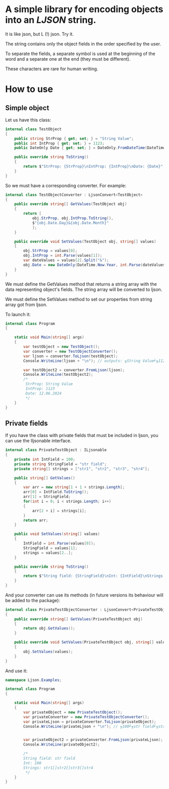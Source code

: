 # A simple library for encoding objects into an ***LJSON*** string.

It is like json, but L (!) json. Try it.

The string contains only the object fields in the order specified by the user.

To separate the fields, a separate symbol is used at the beginning of the word and a separate one at the end (they must be different).

These characters are rare for human writing.

# How to use

## Simple object

Let us have this class: 

```c#
internal class TestObject
{
    public string StrProp { get; set; } = "String Value";
    public int IntProp { get; set; } = 1123;
    public DateOnly Date { get; set; } = DateOnly.FromDateTime(DateTime.Now);

    public override string ToString()
    {
        return $"StrProp: {StrProp}\nIntProp: {IntProp}\nDate: {Date}";
    }
}
```

So we must have a corresponding converter. For example:

```c#
internal class TestObjectConverter : LjsonConvert<TestObject>
{
    public override string[] GetValues(TestObject obj)
    {
        return [
            obj.StrProp, obj.IntProp.ToString(),
            $"{obj.Date.Day}&{obj.Date.Month}"
            ];
    }

    public override void SetValues(TestObject obj, string[] values)
    {
        obj.StrProp = values[0];
        obj.IntProp = int.Parse(values[1]);
        var dateValues = values[2].Split("&");
        obj.Date = new DateOnly(DateTime.Now.Year, int.Parse(dateValues[1]), int.Parse(dateValues[0]));
    }
}
```
We must define the GetValues method that returns a string array with the data representing object's fields. The string array will be converted to ljson.

We must define the SetValues method to set our properties from string array got from ljson.


To launch it:

```c#
internal class Program
{

    static void Main(string[] args)
    {
        var testObject = new TestObject();
        var converter = new TestObjectConverter();
        var ljson = converter.ToLjson(testObject);
        Console.WriteLine(ljson + "\n"); // outputs: ╥String Value╛╥1123╛╥12&6╛

        var testObject2 = converter.FromLjson(ljson);
        Console.WriteLine(testObject2);
        /*
         StrProp: String Value
         IntProp: 1123
         Date: 12.06.2024
         */
    }
}
```

## Private fields

If you have the class with private fields that must be included in ljson, you can use the Iljsonable interface.


```c#
internal class PrivateTestObject : ILjsonable
{
    private int IntField = 100;
    private string StringField = "str field";
    private string[] strings = ["str1", "str2", "str3", "str4"];

    public string[] GetValues()
    {
        var arr = new string[1 + 1 + strings.Length];
        arr[0] = IntField.ToString();
        arr[1] = StringField;
        for(int i = 0; i < strings.Length; i++)
        {
            arr[2 + i] = strings[i];
        }
        return arr;
    }

    public void SetValues(string[] values)
    {
        IntField = int.Parse(values[0]);
        StringField = values[1];
        strings = values[2..];
    }

    public override string ToString()
    {
        return $"String field: {StringField}\nInt: {IntField}\nStrings: {string.Join("[]", strings)}";
    }
}
```
And your converter can use its methods (in future versions its behaviour will be added to the package):

```c#
internal class PrivateTestObjectConverter : LjsonConvert<PrivateTestObject>
{
    public override string[] GetValues(PrivateTestObject obj)
    {
        return obj.GetValues();
    }

    public override void SetValues(PrivateTestObject obj, string[] values)
    {
        obj.SetValues(values);
    }
}
```

And use it:

```c#
namespace Ljson.Examples;

internal class Program
{

    static void Main(string[] args)
    {
        var privateObject = new PrivateTestObject();
        var privateConverter = new PrivateTestObjectConverter();
        var privateLjson = privateConverter.ToLjson(privateObject);
        Console.WriteLine(privateLjson + "\n"); // ╥100╛╥str field╛╥str1╛╥str2╛╥str3╛╥str4╛


        var privateObject2 = privateConverter.FromLjson(privateLjson);
        Console.WriteLine(privateObject2);

        /*
        String field: str field
        Int: 100
        Strings: str1[]str2[]str3[]str4
         */
    }
}

```
